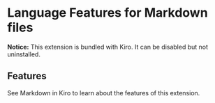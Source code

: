 # Language Features for Markdown files

**Notice:** This extension is bundled with Kiro. It can be disabled but not uninstalled.

## Features

See Markdown in Kiro to learn about the features of this extension.
